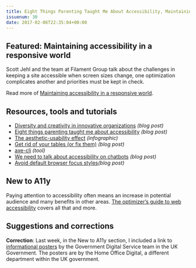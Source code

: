 ```yaml
---
title: Eight Things Parenting Taught Me About Accessibility, Maintaining Accessibility in a Responsive World, axe-cli and More
issuenum: 30
date: 2017-02-06T22:35:04+00:00
---
```


## Featured: Maintaining accessibility in a responsive world

Scott Jehl and the team at Filament Group talk about the challenges in keeping a site accessible when screen sizes change, one optimization complicates another and priorities must be kept in check.

Read more of [Maintaining accessibility in a responsive world](https://www.filamentgroup.com/lab/accessible-responsive.html).

## Resources, tools and tutorials

* [Diversity and creativity in innovative organizations](https://www.linkedin.com/pulse/diversity-creativity-innovative-organisations-toby-mildon) _(blog post)_
* [Eight things parenting taught me about accessibility](http://simplyaccessible.com/article/8-things-parenting-taught-accessibility/) _(blog post)_
* [The aesthetic-usability effect](https://www.nngroup.com/articles/aesthetic-usability-effect/) _(infographic)_
* [Get rid of your tables (or fix them)](https://yoast.com/dev-blog/get-rid-of-your-tables-or-fix-them/) _(blog post)_
* [axe-cli](https://github.com/dequelabs/axe-cli) _(tool)_
* [We need to talk about accessibility on chatbots](https://uxdesign.cc/we-need-to-talk-about-accessibility-on-chatbots-98cf93c54963) _(blog post)_
* [Avoid default browser focus styles](http://adrianroselli.com/2017/02/avoid-default-browser-focus-styles.html)_(blog post)_

## New to A11y

Paying attention to accessibility often means an increase in potential audience and many benefits in other areas. [The optimizer’s guide to web accessibility](https://conversionxl.com/web-accessibility/) covers all that and more.

## Suggestions and corrections

**Correction**: Last week, in the New to A11y section, I included a link to [informational posters](https://accessibility.blog.gov.uk/2016/09/02/dos-and-donts-on-designing-for-accessibility/) by the Government Digital Service team in the UK Government. The posters are by the Home Office Digital, a different department within the UK government.